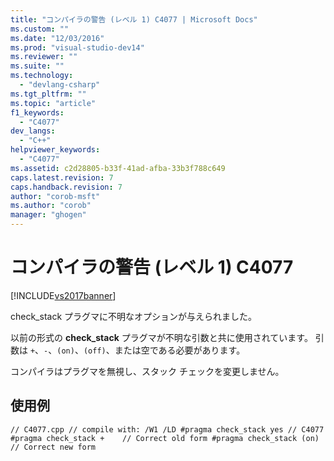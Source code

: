 ```yaml
---
title: "コンパイラの警告 (レベル 1) C4077 | Microsoft Docs"
ms.custom: ""
ms.date: "12/03/2016"
ms.prod: "visual-studio-dev14"
ms.reviewer: ""
ms.suite: ""
ms.technology: 
  - "devlang-csharp"
ms.tgt_pltfrm: ""
ms.topic: "article"
f1_keywords: 
  - "C4077"
dev_langs: 
  - "C++"
helpviewer_keywords: 
  - "C4077"
ms.assetid: c2d28805-b33f-41ad-afba-33b3f788c649
caps.latest.revision: 7
caps.handback.revision: 7
author: "corob-msft"
ms.author: "corob"
manager: "ghogen"
---
```

# コンパイラの警告 (レベル 1) C4077
[!INCLUDE[vs2017banner](../../assembler/inline/includes/vs2017banner.md)]

check\_stack プラグマに不明なオプションが与えられました。  
  
 以前の形式の **check\_stack** プラグマが不明な引数と共に使用されています。 引数は `+`、`-`、`(on)`、`(off)`、または空である必要があります。  
  
 コンパイラはプラグマを無視し、スタック チェックを変更しません。  
  
## 使用例  
  
```  
// C4077.cpp // compile with: /W1 /LD #pragma check_stack yes // C4077 #pragma check_stack +    // Correct old form #pragma check_stack (on) // Correct new form  
```